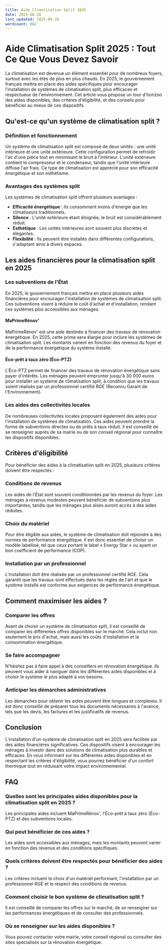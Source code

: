 ```yaml
---
title: Aide Climatisation Split 2025
date: 2025-06-26
last_updated: 2025-06-26
wordcount: 862
---
```


# Aide Climatisation Split 2025 : Tout Ce Que Vous Devez Savoir

La climatisation est devenue un élément essentiel pour de nombreux foyers, surtout avec les étés de plus en plus chauds. En 2025, le gouvernement français mettra en place des aides spécifiques pour encourager l'installation de systèmes de climatisation split, plus efficaces et respectueux de l'environnement. Cet article vous propose un tour d'horizon des aides disponibles, des critères d'éligibilité, et des conseils pour bénéficier au mieux de ces dispositifs.

## Qu'est-ce qu'un système de climatisation split ?

### Définition et fonctionnement

Un système de climatisation split est composé de deux unités : une unité intérieure et une unité extérieure. Cette configuration permet de refroidir l'air d'une pièce tout en minimisant le bruit à l'intérieur. L'unité extérieure contient le compresseur et le condenseur, tandis que l'unité intérieure diffuse l'air frais. Ce type de climatisation est apprécié pour son efficacité énergétique et son esthétisme.

### Avantages des systèmes split

Les systèmes de climatisation split offrent plusieurs avantages :

- **Efficacité énergétique** : Ils consomment moins d'énergie que les climatiseurs traditionnels.
- **Silence** : L'unité extérieure étant éloignée, le bruit est considérablement réduit.
- **Esthétique** : Les unités intérieures sont souvent plus discrètes et élégantes.
- **Flexibilité** : Ils peuvent être installés dans différentes configurations, s'adaptant ainsi à divers espaces.

## Les aides financières pour la climatisation split en 2025

### Les subventions de l'État

En 2025, le gouvernement français mettra en place plusieurs aides financières pour encourager l'installation de systèmes de climatisation split. Ces subventions visent à réduire le coût d'achat et d'installation, rendant ces systèmes plus accessibles aux ménages.

#### MaPrimeRénov'

MaPrimeRénov' est une aide destinée à financer des travaux de rénovation énergétique. En 2025, cette prime sera élargie pour inclure les systèmes de climatisation split. Les montants varient en fonction des revenus du foyer et de la performance énergétique du système installé.

#### Éco-prêt à taux zéro (Éco-PTZ)

L'Éco-PTZ permet de financer des travaux de rénovation énergétique sans payer d'intérêts. Les ménages peuvent emprunter jusqu'à 30 000 euros pour installer un système de climatisation split, à condition que les travaux soient réalisés par un professionnel certifié RGE (Reconnu Garant de l'Environnement).

### Les aides des collectivités locales

De nombreuses collectivités locales proposent également des aides pour l'installation de systèmes de climatisation. Ces aides peuvent prendre la forme de subventions directes ou de prêts à taux réduit. Il est conseillé de se renseigner auprès de sa mairie ou de son conseil régional pour connaître les dispositifs disponibles.

## Critères d'éligibilité

Pour bénéficier des aides à la climatisation split en 2025, plusieurs critères doivent être respectés :

### Conditions de revenus

Les aides de l'État sont souvent conditionnées par les revenus du foyer. Les ménages à revenus modestes peuvent bénéficier de subventions plus importantes, tandis que les ménages plus aisés auront accès à des aides réduites.

### Choix du matériel

Pour être éligible aux aides, le système de climatisation doit répondre à des normes de performance énergétique. Il est donc essentiel de choisir un modèle labellisé, tel que ceux portant le label « Energy Star » ou ayant un bon coefficient de performance (COP).

### Installation par un professionnel

L'installation doit être réalisée par un professionnel certifié RGE. Cela garantit que les travaux sont effectués dans les règles de l'art et que le système installé est conforme aux exigences de performance énergétique.

## Comment maximiser les aides ?

### Comparer les offres

Avant de choisir un système de climatisation split, il est conseillé de comparer les différentes offres disponibles sur le marché. Cela inclut non seulement le prix d'achat, mais aussi les coûts d'installation et la consommation énergétique.

### Se faire accompagner

N'hésitez pas à faire appel à des conseillers en rénovation énergétique. Ils peuvent vous aider à naviguer dans les différentes aides disponibles et à choisir le système le plus adapté à vos besoins.

### Anticiper les démarches administratives

Les démarches pour obtenir les aides peuvent être longues et complexes. Il est donc conseillé de préparer tous les documents nécessaires à l'avance, tels que les devis, les factures et les justificatifs de revenus.

## Conclusion

L'installation d'un système de climatisation split en 2025 sera facilitée par des aides financières significatives. Ces dispositifs visent à encourager les ménages à investir dans des solutions de climatisation plus durables et efficaces. En vous informant sur les différentes aides disponibles et en respectant les critères d'éligibilité, vous pourrez bénéficier d'un confort thermique tout en réduisant votre impact environnemental.

## FAQ

### Quelles sont les principales aides disponibles pour la climatisation split en 2025 ?

Les principales aides incluent MaPrimeRénov', l'Éco-prêt à taux zéro (Éco-PTZ) et des subventions locales.

### Qui peut bénéficier de ces aides ?

Les aides sont accessibles aux ménages, mais les montants peuvent varier en fonction des revenus et des conditions spécifiques.

### Quels critères doivent être respectés pour bénéficier des aides ?

Les critères incluent le choix d'un matériel performant, l'installation par un professionnel RGE et le respect des conditions de revenus.

### Comment choisir le bon système de climatisation split ?

Il est conseillé de comparer les offres sur le marché, de se renseigner sur les performances énergétiques et de consulter des professionnels.

### Où se renseigner sur les aides disponibles ?

Vous pouvez contacter votre mairie, votre conseil régional ou consulter des sites spécialisés sur la rénovation énergétique.